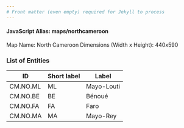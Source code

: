 ```yaml
---
# Front matter (even empty) required for Jekyll to process
---
```


#### JavaScript Alias: maps/northcameroon

Map Name: North Cameroon
Dimensions (Width x Height): 440x590

### List of Entities

ID | Short label | Label
---|---|---|
CM.NO.ML|ML|Mayo-Louti
CM.NO.BE|BE|Bénoué
CM.NO.FA|FA|Faro
CM.NO.MA|MA|Mayo-Rey